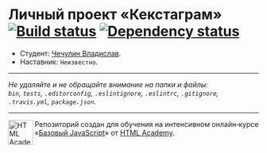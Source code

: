 # Личный проект «Кекстаграм» [![Build status][travis-image]][travis-url] [![Dependency status][dependency-image]][dependency-url]

* Студент: [Чечулин Владислав](https://up.htmlacademy.ru/javascript/6/user/140982).
* Наставник: `Неизвестно`.

---

_Не удаляйте и не обращайте внимание на папки и файлы:_<br>
_`bin`, `tests`, `.editorconfig`, `.eslintignore`, `.eslintrc`, `.gitignore`, `.travis.yml`, `package.json`._

---

<a href="https://htmlacademy.ru/intensive/javascript"><img align="left" width="50" height="50" title="HTML Academy" src="https://up.htmlacademy.ru/static/img/intensive/javascript/logo-for-github.svg"></a>

Репозиторий создан для обучения на интенсивном онлайн‑курсе «[Базовый JavaScript](https://htmlacademy.ru/intensive/javascript)» от [HTML Academy](https://htmlacademy.ru).

[travis-image]: https://travis-ci.org/htmlacademy-javascript/140982-kekstagram.svg?branch=master
[travis-url]: https://travis-ci.org/htmlacademy-javascript/140982-kekstagram
[dependency-image]: https://david-dm.org/htmlacademy-javascript/140982-kekstagram.svg?style=flat-square
[dependency-url]: https://david-dm.org/htmlacademy-javascript/140982-kekstagram
